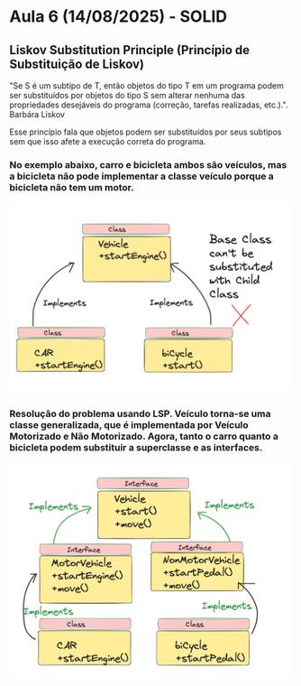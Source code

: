 # Aula 6 (14/08/2025) - SOLID

## Liskov Substitution Principle (Princípio de Substituição de Liskov)

"Se S é um subtipo de T, então objetos do tipo T em um programa podem ser substituídos por objetos do tipo S sem alterar nenhuma das propriedades desejáveis do programa (correção, tarefas realizadas, etc.).". Barbára Liskov

Esse princípio fala que objetos podem ser substituídos por seus subtipos sem que isso afete a execução correta do programa.

### No exemplo abaixo, carro e bicicleta ambos são veículos, mas a bicicleta não pode implementar a classe veículo porque a bicicleta não tem um motor.

![alt text](images/LSP-bad-implementation.png)

### Resolução do problema usando LSP. Veículo torna-se uma classe generalizada, que é implementada por Veículo Motorizado e Não Motorizado. Agora, tanto o carro quanto a bicicleta podem substituir a superclasse e as interfaces.

![alt text](images/LSP-good-implementation.png)